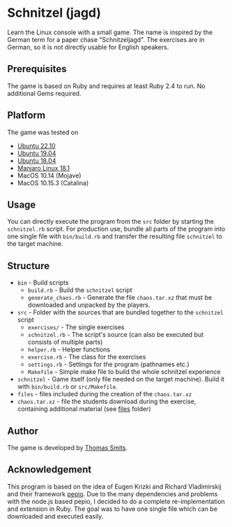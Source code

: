 # Schnitzel (jagd)

Learn the Linux console with a small game. The name is inspired by the German term for a paper chase "Schnitzeljagd". The exercises are in German, so it is not directly usable for English speakers.

## Prerequisites

The game is based on Ruby and requires at least Ruby 2.4 to run. No additional Gems required.

## Platform

The game was tested on

  * [Ubuntu 22.10](http://releases.ubuntu.com/22.10/)
  * [Ubuntu 19.04](http://releases.ubuntu.com/19.04/)
  * [Ubuntu 18.04](http://releases.ubuntu.com/18.04/)
  * [Manjaro Linux 18.1](https://manjaro.org/download/)
  * MacOS 10.14 (Mojave)
  * MacOS 10.15.3 (Catalina)

## Usage

You can directly execute the program from the `src` folder by starting the `schnitzel.rb` script. For production use, bundle all parts of the program into one single file with `bin/build.rb` and transfer the resulting file `schnitzel` to the target machine.

## Structure

  * `bin` - Build scripts
    - `build.rb` - Build the `schnitzel` script
    - `generate_chaos.rb` - Generate the file `chaos.tar.xz` that must be downloaded and unpacked by the players.
  * `src` - Folder with the sources that are bundled together to the `schnitzel` script
    - `exercises/` - The single exercises
    - `schnitzel.rb` - The script's source (can also be executed but consists of multiple parts)
    - `helper.rb` - Helper functions
    - `exercise.rb` - The class for the exercises
    - `settings.rb` - Settings for the program (pathnames etc.)
    - `Makefile` - Simple make file to build the whole schnitzel experience
  * `schnitzel` - Game itself (only file needed on the target machine). Build it with `bin/build.rb` or `src/Makefile`.
  * `files` - files included during the creation of the `chaos.tar.xz`
  * `chaos.tar.xz` - file the students download during the exercise, containing additional material (see [files](files/) folder)

## Author

The game is developed by [Thomas Smits](https://github.com/thomsmits/).

## Acknowledgement

This program is based on the idea of Eugen Krizki and Richard Vladimirskij and their framework [pepio](https://github.com/limecakeio/pepio). Due to the many dependencies and problems with the node.js based pepio, I decided to do a complete re-implementation and extension in Ruby. The goal was to have one single file which can be downloaded and executed easily.

